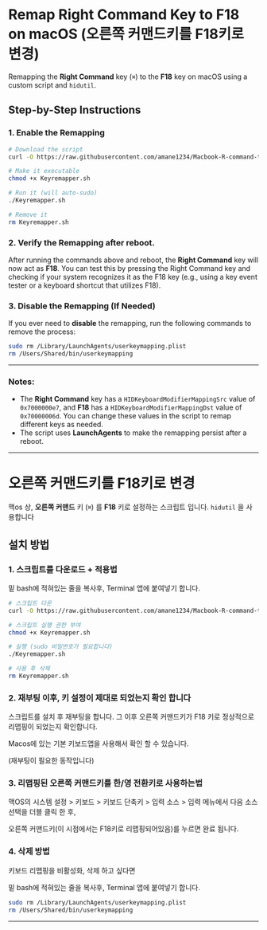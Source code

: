 # Remap Right Command Key to F18 on macOS (오른쪽 커맨드키를 F18키로 변경)

Remapping the **Right Command** key (`⌘`) to the **F18** key on macOS using a custom script and `hidutil`. 

## Step-by-Step Instructions

### 1. Enable the Remapping

```bash
# Download the script
curl -O https://raw.githubusercontent.com/amane1234/Macbook-R-command-to-F18/refs/heads/main/Keyremapper.sh

# Make it executable
chmod +x Keyremapper.sh

# Run it (will auto-sudo)
./Keyremapper.sh

# Remove it
rm Keyremapper.sh
```

### 2. Verify the Remapping after reboot.

After running the commands above and reboot, the **Right Command** key will now act as **F18**. You can test this by pressing the Right Command key and checking if your system recognizes it as the F18 key (e.g., using a key event tester or a keyboard shortcut that utilizes F18).

### 3. Disable the Remapping (If Needed)

If you ever need to **disable** the remapping, run the following commands to remove the process:

```bash
sudo rm /Library/LaunchAgents/userkeymapping.plist
rm /Users/Shared/bin/userkeymapping
```
---

### Notes:

- The **Right Command** key has a `HIDKeyboardModifierMappingSrc` value of `0x7000000e7`, and **F18** has a `HIDKeyboardModifierMappingDst` value of `0x70000006d`. You can change these values in the script to remap different keys as needed.
- The script uses **LaunchAgents** to make the remapping persist after a reboot.
  
---

# 오른쪽 커맨드키를 F18키로 변경

맥os 상, **오른쪽 커맨드** 키 (`⌘`) 를 **F18** 키로 설정하는 스크립트 입니다. `hidutil` 을 사용합니다

## 설치 방법

### 1. 스크립트를 다운로드 + 적용법

밑 bash에 적혀있는 줄을 복사후, Terminal 앱에 붙여넣기 합니다.

```bash
# 스크립트 다운
curl -O https://raw.githubusercontent.com/amane1234/Macbook-R-command-to-F18/refs/heads/main/Keyremapper_kr.sh

# 스크립트 실행 권한 부여
chmod +x Keyremapper.sh

# 실행 (sudo 비밀번호가 필요합니다)
./Keyremapper.sh

# 사용 후 삭제
rm Keyremapper.sh
```

### 2. 재부팅 이후, 키 설정이 제대로 되었는지 확인 합니다

스크립트를 설치 후 재부팅을 합니다. 그 이후 오른쪽 커맨드키가 F18 키로 정상적으로 리맵핑이 되었는지 확인합니다.

Macos에 있는 기본 키보드앱을 사용해서 확인 할 수 있습니다. 

(재부팅이 필요한 동작입니다)

### 3. 리맵핑된 오른쪽 커맨드키를 한/영 전환키로 사용하는법

맥OS의 시스템 설정 > 키보드 > 키보드 단축키 > 입력 소스 > 입력 메뉴에서 다음 소스 선택을 더블 클릭 한 후,

오른쪽 커맨드키(이 시점에서는 F18키로 리맵핑되어있음)를 누르면 완료 됩니다.

### 4. 삭제 방법

키보드 리맵핑을 비활성화, 삭제 하고 싶다면 

밑 bash에 적혀있는 줄을 복사후, Terminal 앱에 붙여넣기 합니다.


```bash
sudo rm /Library/LaunchAgents/userkeymapping.plist
rm /Users/Shared/bin/userkeymapping
```
---
